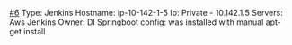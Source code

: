 [#6](#6)
Type: Jenkins
Hostname: ip-10-142-1-5
Ip: Private - 10.142.1.5
Servers: Aws Jenkins
Owner: DI
Springboot config: was installed with manual  apt-get install
